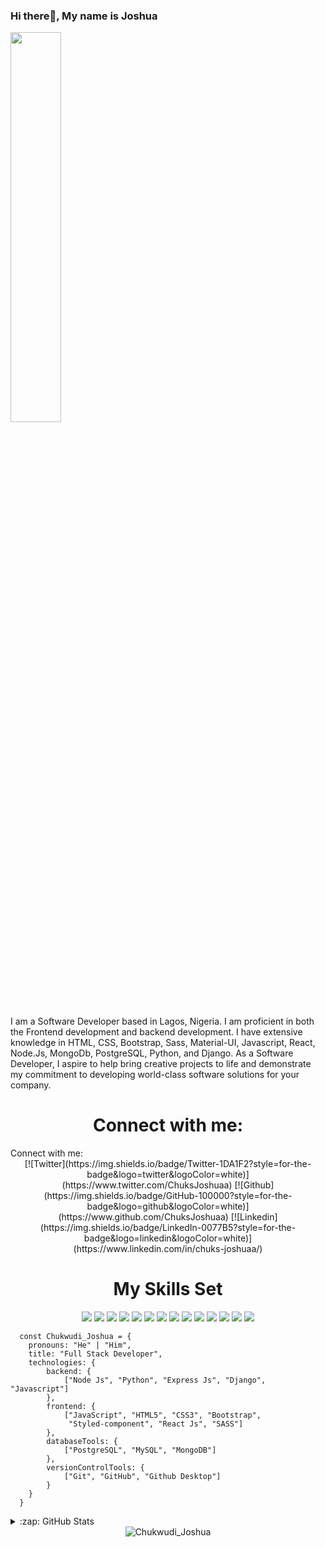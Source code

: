 ### Hi there👋, My name is Joshua

<img width="40%" align="center" src="https://res.cloudinary.com/chuksmbanaso/image/upload/v1652663511/media/4f214ce1b62fbcd1be3db466ffe7950e_afffjk.png" >

I am a Software Developer based in Lagos, Nigeria. I am proficient in both the Frontend development and backend development. I have extensive knowledge in HTML, CSS, Bootstrap, Sass, Material-UI, Javascript, React, Node.Js, MongoDb, PostgreSQL, Python, and Django. As a Software Developer, I aspire to help bring creative projects to life and demonstrate my commitment to developing world-class software solutions for your company.

## <h1 align="center">Connect with me:</h1>Connect with me:

<div align="center">
[![Twitter](https://img.shields.io/badge/Twitter-1DA1F2?style=for-the-badge&logo=twitter&logoColor=white)](https://www.twitter.com/ChuksJoshuaa)
[![Github](https://img.shields.io/badge/GitHub-100000?style=for-the-badge&logo=github&logoColor=white)](https://www.github.com/ChuksJoshuaa)
[![Linkedin](https://img.shields.io/badge/LinkedIn-0077B5?style=for-the-badge&logo=linkedin&logoColor=white)](https://www.linkedin.com/in/chuks-joshuaa/)
 </div>


 ## <h1 align="center">My Skills Set</h1>
 
<div align="center"> 
 
   <img src="https://img.shields.io/badge/Bootstrap-563D7C?style=for-the-badge&logo=bootstrap&logoColor=white" />
   <img src="https://img.shields.io/badge/React-20232A?style=for-the-badge&logo=react&logoColor=61DAFB" />
   <img src="https://img.shields.io/badge/CSS3-1572B6?style=for-the-badge&logo=css3&logoColor=white" />
   <img src="https://img.shields.io/badge/HTML5-E34F26?style=for-the-badge&logo=html5&logoColor=white" />
   <img src="https://img.shields.io/badge/Sass-CC6699?style=for-the-badge&logo=sass&logoColor=white" />
   <img src="https://img.shields.io/badge/Material--UI-0081CB?style=for-the-badge&logo=material-ui&logoColor=white" />
   <img src="https://img.shields.io/badge/JavaScript-F7DF1E?style=for-the-badge&logo=javascript&logoColor=black" />  
   <img src="https://img.shields.io/badge/Node.js-43853D?style=for-the-badge&logo=node.js&logoColor=white" />  
   <img src="https://img.shields.io/badge/Python-14354C?style=for-the-badge&logo=python&logoColor=white" />  
   <img src="https://img.shields.io/badge/Express.js-404D59?style=for-the-badge" />  
   <img src="https://img.shields.io/badge/Django-092E20?style=for-the-badge&logo=django&logoColor=white" /> 
   <img src="https://img.shields.io/badge/PostgreSQL-316192?style=for-the-badge&logo=postgresql&logoColor=white" />  
   <img src="https://img.shields.io/badge/MySQL-00000F?style=for-the-badge&logo=mysql&logoColor=white" />  
   <img src="https://img.shields.io/badge/MongoDB-4EA94B?style=for-the-badge&logo=mongodb&logoColor=white" />  
 </div>

```
  const Chukwudi_Joshua = {
    pronouns: "He" | "Him",
    title: "Full Stack Developer",
    technologies: {
        backend: {
            ["Node Js", "Python", "Express Js", "Django", "Javascript"]
        },
        frontend: {
            ["JavaScript", "HTML5", "CSS3", "Bootstrap", 
             "Styled-component", "React Js", "SASS"]
        },
        databaseTools: {
            ["PostgreSQL", "MySQL", "MongoDB"]
        },
        versionControlTools: {
            ["Git", "GitHub", "Github Desktop"]
        }
    }
  }    
```
<details>
  <summary>:zap: GitHub Stats</summary>

  <img align="left" alt="ChuksMbanaso's GitHub Stats" src="https://github-readme-stats.vercel.app/api?username=ChuksJoshuaa&show_icons=true&hide_border=true&theme=radical" />
  
 </details>

<div align="center">
  <img align="center" src="https://github-readme-streak-stats.herokuapp.com/?user=ChuksJoshuaa&theme=dark" alt="Chukwudi_Joshua" />
</div>
